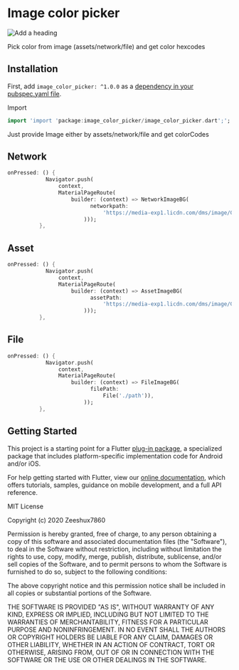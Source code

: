 # Image color picker

![Add a heading](https://user-images.githubusercontent.com/45489310/78457255-b9d4f980-765d-11ea-8d17-78bb21297de6.png)

Pick color from image (assets/network/file) and get color hexcodes 

## Installation

First, add `image_color_picker: ^1.0.0` as a [dependency in your pubspec.yaml file](https://flutter.io/platform-plugins/).

Import 

```dart
import 'import 'package:image_color_picker/image_color_picker.dart';';
```

Just provide Image either by assets/network/file and get colorCodes

## Network

```dart
onPressed: () {
            Navigator.push(
                context,
                MaterialPageRoute(
                    builder: (context) => NetworkImageBG(
                          networkpath:
                              'https://media-exp1.licdn.com/dms/image/C5122AQEtG7CO0rFCRg/feedshare-shrink_800/0?e=1588809600&v=beta&t=kc8G2jGTOzxm0ehLchKh0SlTSyUl62Vtb5K59P00BLY',
                        )));
          },
```

## Asset

```dart
onPressed: () {
            Navigator.push(
                context,
                MaterialPageRoute(
                    builder: (context) => AssetImageBG(
                          assetPath: 
                              'https://media-exp1.licdn.com/dms/image/C5122AQEtG7CO0rFCRg/feedshare-shrink_800/0?e=1588809600&v=beta&t=kc8G2jGTOzxm0ehLchKh0SlTSyUl62Vtb5K59P00BLY',
                        )));
          },
```

## File

```dart
onPressed: () {
            Navigator.push(
                context,
                MaterialPageRoute(
                    builder: (context) => FileImageBG(
                          filePath: 
                              File('./path')),
                        ));
          },
```



## Getting Started

This project is a starting point for a Flutter
[plug-in package](https://flutter.dev/developing-packages/),
a specialized package that includes platform-specific implementation code for
Android and/or iOS.

For help getting started with Flutter, view our 
[online documentation](https://flutter.dev/docs), which offers tutorials, 
samples, guidance on mobile development, and a full API reference.

MIT License

Copyright (c) 2020 Zeeshux7860

Permission is hereby granted, free of charge, to any person obtaining a copy
of this software and associated documentation files (the "Software"), to deal
in the Software without restriction, including without limitation the rights
to use, copy, modify, merge, publish, distribute, sublicense, and/or sell
copies of the Software, and to permit persons to whom the Software is
furnished to do so, subject to the following conditions:

The above copyright notice and this permission notice shall be included in all
copies or substantial portions of the Software.

THE SOFTWARE IS PROVIDED "AS IS", WITHOUT WARRANTY OF ANY KIND, EXPRESS OR
IMPLIED, INCLUDING BUT NOT LIMITED TO THE WARRANTIES OF MERCHANTABILITY,
FITNESS FOR A PARTICULAR PURPOSE AND NONINFRINGEMENT. IN NO EVENT SHALL THE
AUTHORS OR COPYRIGHT HOLDERS BE LIABLE FOR ANY CLAIM, DAMAGES OR OTHER
LIABILITY, WHETHER IN AN ACTION OF CONTRACT, TORT OR OTHERWISE, ARISING FROM,
OUT OF OR IN CONNECTION WITH THE SOFTWARE OR THE USE OR OTHER DEALINGS IN THE
SOFTWARE.
